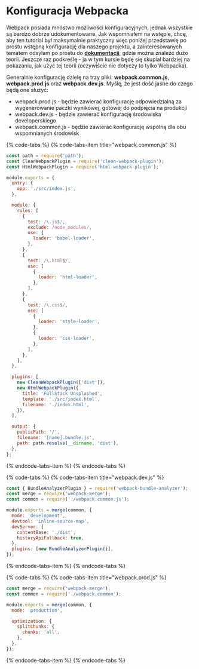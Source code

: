 # Konfiguracja Webpacka

Webpack posiada mnóstwo możliwości konfiguracyjnych, jednak wszystkie są bardzo dobrze udokumentowane. Jak wspomniałem na wstępie, chcę, aby ten tutorial był maksymalnie praktyczny więc poniżej przedstawię po prostu wstępną konfigurację dla naszego projektu, a zainteresowanych tematem odsyłam po prostu do [**dokumentacji**](https://webpack.js.org/configuration/), gdzie można znaleźć dużo teorii. Jeszcze raz podkreślę - ja w tym kursie będę się skupiał bardziej na pokazaniu, jak użyć tej teorii \(oczywiście nie dotyczy to tylko Webpacka\).

Generalnie konfigurację dzielę na trzy pliki: **webpack.common.js**, **webpack.prod.js** oraz **webpack.dev.js**. Myślę, że jest dość jasne do czego będą one służyć:

* webpack.prod.js - będzie zawierać konfigurację odpowiedzialną za wygenerowanie paczki wynikowej, gotowej do podpięcia na produkcji
* webpack.dev.js - będzie zawierać konfigurację środowiska developerskiego
* webpack.common.js - będzie zawierać konfigurację wspólną dla obu wspomnianych środowisk

{% code-tabs %}
{% code-tabs-item title="webpack.common.js" %}
```javascript
const path = require('path');
const CleanWebpackPlugin = require('clean-webpack-plugin');
const HtmlWebpackPlugin = require('html-webpack-plugin');

module.exports = {
  entry: {
    app: './src/index.js',
  },

  module: {
    rules: [
      {
        test: /\.js$/,
        exclude: /node_modules/,
        use: {
          loader: 'babel-loader',
        },
      },
      {
        test: /\.html$/,
        use: [
          {
            loader: 'html-loader',
          },
        ],
      },
      {
        test: /\.css$/,
        use: [
          {
            loader: 'style-loader',
          },
          {
            loader: 'css-loader',
          },
        ],
      },
    ],
  },

  plugins: [
    new CleanWebpackPlugin(['dist']),
    new HtmlWebpackPlugin({
      title: 'FullStack Unsplashed',
      template: './src/index.html',
      filename: './index.html',
    }),
  ],

  output: {
    publicPath: '/',
    filename: '[name].bundle.js',
    path: path.resolve(__dirname, 'dist'),
  },
};

```
{% endcode-tabs-item %}
{% endcode-tabs %}

{% code-tabs %}
{% code-tabs-item title="webpack.dev.js" %}
```javascript
const { BundleAnalyzerPlugin } = require('webpack-bundle-analyzer');
const merge = require('webpack-merge');
const common = require('./webpack.common.js');

module.exports = merge(common, {
  mode: 'development',
  devtool: 'inline-source-map',
  devServer: {
    contentBase: './dist',
    historyApiFallback: true,
  },
  plugins: [new BundleAnalyzerPlugin()],
});


```
{% endcode-tabs-item %}
{% endcode-tabs %}

{% code-tabs %}
{% code-tabs-item title="webpack.prod.js" %}
```javascript
const merge = require('webpack-merge');
const common = require('./webpack.common');

module.exports = merge(common, {
  mode: 'production',

  optimization: {
    splitChunks: {
      chunks: 'all',
    },
  },
});


```
{% endcode-tabs-item %}
{% endcode-tabs %}

